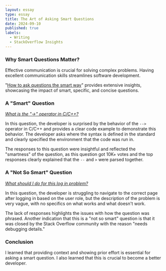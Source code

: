 ```yaml
---
layout: essay
type: essay
title: The Art of Asking Smart Questions
date: 2024-09-10
published: true
labels:
  - Writing
  - StackOverflow Insights
---
```


### Why Smart Questions Matter?

Effective communication is crucial for solving complex problems. Having excellent communication skills streamlines software development.

"[How to ask questions the smart way](https://courses.ics.hawaii.edu/ics314f24/morea/open-source-software/experience-smart-questions.html#:~:text=How%20to%20ask%20questions%20the%20smart%20way)" provides extensive insights, showcasing the impact of smart, specific, and concise questions.

### A "Smart" Question

*[What is the "->" operator in C/C++?](https://stackoverflow.com/questions/1642028/what-is-the-operator-in-c-c)*

In this question, the developer is surprised by the behavior of the `-->` operator in C/C++ and provides a clear code example to demonstrate this behavior. The developer asks where the syntax is defined in the standard and clearly specified the environment that the code was run in.

The responses to this question were insightful and reflected the "smartness" of the question, as this question got 10K+ votes and the top responses clearly explained that the `--` and `>` were parsed together.

### A "Not So Smart" Question

*[What should I do for this log in problem?](https://stackoverflow.com/questions/78971181/what-should-i-do-for-this-log-in-problem)*

In this question, the developer is struggling to navigate to the correct page after logging in based on the user role, but the description of the problem is very vague, with no specifics on what works and what doesn't work.

The lack of responses highlights the issues with how the question was phrased. Another indication that this is a "not so smart" question is that it was closed by the Stack Overflow community with the reason "needs debugging details."

### Conclusion

I learned that providing context and showing prior effort is essential for asking a smart question. I also learned that this is crucial to become a better developer.